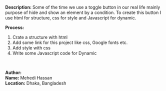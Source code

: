 <!--Description about the project-->

<b> Description: </b> Some of the time we use a toggle button in our real life mainly purpose of hide and show an element by a condition. To create this button I use html for structure, css for style and Javascript for dynamic.
<br />

<!--Process -->
<b> Process: </b>

1. Crate a structure with html 
2. Add some link for this project like css, Google fonts etc.
3. Add style with css
4. Write some Javascript code for Dynamic

<br />

<b>Author:</b> <br />
<b> Name: </b> Mehedi Hassan <br />
<b>Location:</b> Dhaka, Bangladesh

